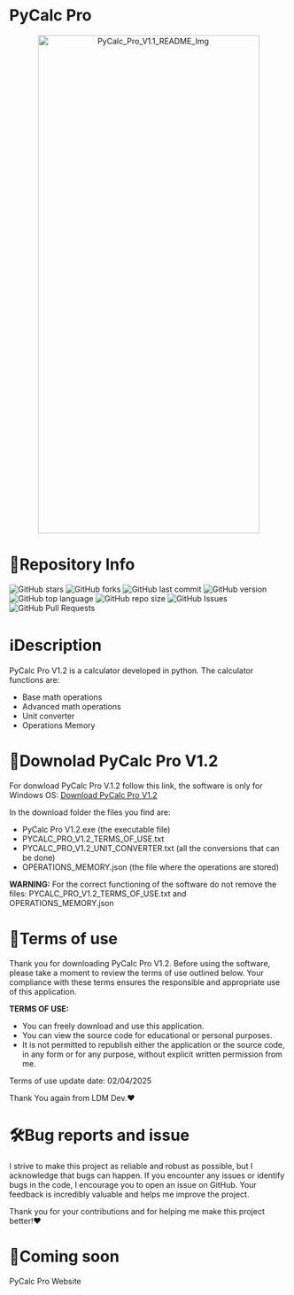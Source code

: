 # PyCalc Pro 
<div align="center">
  <img src="https://github.com/user-attachments/assets/bc9e6c14-4353-4d28-a4aa-a930f0c559f5" alt="PyCalc_Pro_V1.1_README_Img" width="400" height="900">
</div>

# 📁Repository Info
![GitHub stars](https://img.shields.io/github/stars/Lorydima/PyCalcPro)
![GitHub forks](https://img.shields.io/github/forks/Lorydima/PyCalcPro)
![GitHub last commit](https://img.shields.io/github/last-commit/Lorydima/PyCalcPro)
![GitHub version](https://img.shields.io/github/v/release/Lorydima/PyCalcPro)
![GitHub top language](https://img.shields.io/github/languages/top/Lorydima/PyCalcPro)
![GitHub repo size](https://img.shields.io/github/repo-size/Lorydima/PyCalcPro)
![GitHub Issues](https://img.shields.io/github/issues/Lorydima/PyCalcPro)
![GitHub Pull Requests](https://img.shields.io/github/issues-pr/Lorydima/PyCalcPro)

# ℹ️Description
PyCalc Pro V1.2 is a calculator developed in python. The calculator functions are:
- Base math operations
- Advanced math operations
- Unit converter
- Operations Memory

# 💾Downolad PyCalc Pro V1.2
For donwload PyCalc Pro V.1.2 follow this link, the software is only for Windows OS:
<a href="https://github.com/Lorydima/PyCalcPro/releases/download/Relases_PyCalc_Pro_V1.2/PyCalc_Pro_V1.2.zip" download>Download PyCalc Pro V1.2</a>

In the download folder the files you find are:
- PyCalc Pro V1.2.exe (the executable file)
- PYCALC_PRO_V1.2_TERMS_OF_USE.txt
- PYCALC_PRO_V1.2_UNIT_CONVERTER.txt (all the conversions that can be done)
- OPERATIONS_MEMORY.json (the file where the operations are stored)

**WARNING:** For the correct functioning of the software do not remove the files: PYCALC_PRO_V1.2_TERMS_OF_USE.txt and OPERATIONS_MEMORY.json 

# 📄Terms of use
Thank you for downloading PyCalc Pro V1.2. Before using the software, please take a moment to review the terms of use outlined below. Your compliance with these terms ensures the responsible and appropriate use of this application.

**TERMS OF USE:**
- You can freely download and use this application.  
- You can view the source code for educational or personal purposes.  
- It is not permitted to republish either the application or the source code, in any form or for any purpose, without explicit written permission from me.

Terms of use update date: 02/04/2025

Thank You again from LDM Dev.❤️

# 🛠️Bug reports and issue
I strive to make this project as reliable and robust as possible, but I acknowledge that bugs can happen. If you encounter any issues or identify bugs in the code, I encourage you to open an issue on GitHub. Your feedback is incredibly valuable and helps me improve the project.

Thank you for your contributions and for helping me make this project better!❤️

# 🔮Coming soon
PyCalc Pro Website
